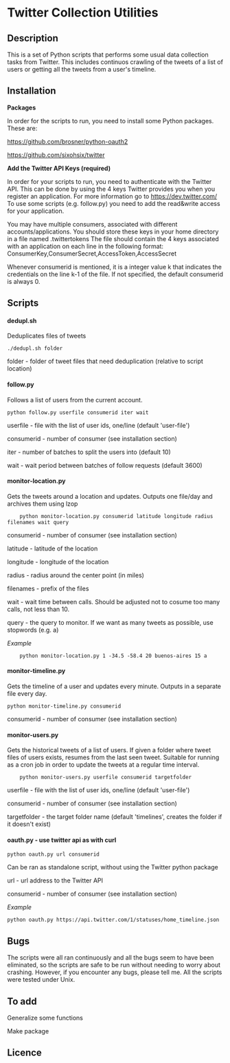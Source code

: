 # Twitter Collection Utilities

## Description

This is a set of Python scripts that performs some usual data collection tasks from Twitter. This includes continuos crawling of the tweets of a list of users or getting all the tweets from a user's timeline.

## Installation

**Packages**

In order for the scripts to run, you need to install some Python packages. These are:

https://github.com/brosner/python-oauth2

https://github.com/sixohsix/twitter

**Add the Twitter API Keys (required)**

In order for your scripts to run, you need to authenticate with the Twitter API. This can be done by using the 4 keys Twitter provides you when you register an application. For more information go to https://dev.twitter.com/ To use some scripts (e.g. follow.py) you need to add the read&write access for your application.

You may have multiple consumers, associated with different accounts/applications. You should store these keys in your home directory in a file named .twittertokens The file should contain the 4 keys associated with an application on each line in the following format:
ConsumerKey,ConsumerSecret,AccessToken,AccessSecret

Whenever consumerid is mentioned, it is a integer value k that indicates the credentials on the line k-1 of the file. If not specified, the default consumerid is always 0.

## Scripts

#### dedupl.sh

Deduplicates files of tweets
 
	./dedupl.sh folder

folder - folder of tweet files that need deduplication (relative to script location)

#### follow.py

Follows a list of users from the current account.

	python follow.py userfile consumerid iter wait

userfile - file with the list of user ids, one/line (default 'user-file')

consumerid - number of consumer (see installation section)

iter - number of batches to split the users into (default 10)

wait - wait period between batches of follow requests (default 3600)

#### monitor-location.py

Gets the tweets around a location and updates. Outputs one file/day and archives them using lzop

        python monitor-location.py consumerid latitude longitude radius filenames wait query

consumerid - number of consumer (see installation section)

latitude - latitude of the location

longitude - longitude of the location

radius - radius around the center point (in miles)

filenames - prefix of the files

wait - wait time between calls. Should be adjusted not to cosume too many calls, not less than 10.

query - the query to monitor. If we want as many tweets as possible, use stopwords (e.g. a)

*Example*

        python monitor-location.py 1 -34.5 -58.4 20 buenos-aires 15 a

#### monitor-timeline.py

Gets the timeline of a user and updates every minute. Outputs in a separate file every day.

	python monitor-timeline.py consumerid

consumerid - number of consumer (see installation section)

#### monitor-users.py

Gets the historical tweets of a list of users. If given a folder where tweet files of users exists, resumes from the last seen tweet. Suitable for running as a cron job in order to update the tweets at a regular time interval.

        python monitor-users.py userfile consumerid targetfolder

userfile - file with the list of user ids, one/line (default 'user-file')

consumerid - number of consumer (see installation section)

targetfolder - the target folder name (default 'timelines', creates the folder if it doesn't exist)

#### oauth.py - use twitter api as with curl

	python oauth.py url consumerid

Can be ran as standalone script, without using the Twitter python package

url - url address to the Twitter API

consumerid - number of consumer (see installation section)

*Example*

	python oauth.py https://api.twitter.com/1/statuses/home_timeline.json

## Bugs

The scripts were all ran continuously and all the bugs seem to have been eliminated, so the scripts are safe to be run without needing to worry about crashing. However, if you encounter any bugs, please tell me. All the scripts were tested under Unix.

## To add

Generalize some functions

Make package

## Licence


